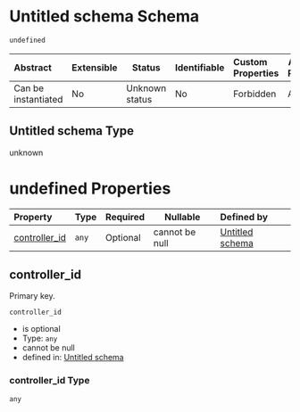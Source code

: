 # Untitled schema Schema

```txt
undefined
```




| Abstract            | Extensible | Status         | Identifiable | Custom Properties | Additional Properties | Access Restrictions | Defined In                                                                                      |
| :------------------ | ---------- | -------------- | ------------ | :---------------- | --------------------- | ------------------- | ----------------------------------------------------------------------------------------------- |
| Can be instantiated | No         | Unknown status | No           | Forbidden         | Allowed               | none                | [signal_controller.schema.json](../../out/signal_controller.schema.json "open original schema") |

## Untitled schema Type

unknown

# undefined Properties

| Property                        | Type  | Required | Nullable       | Defined by                                                                                             |
| :------------------------------ | ----- | -------- | -------------- | :----------------------------------------------------------------------------------------------------- |
| [controller_id](#controller_id) | `any` | Optional | cannot be null | [Untitled schema](signal_controller-properties-controller_id.md "undefined#/properties/controller_id") |

## controller_id

Primary key.


`controller_id`

-   is optional
-   Type: `any`
-   cannot be null
-   defined in: [Untitled schema](signal_controller-properties-controller_id.md "undefined#/properties/controller_id")

### controller_id Type

`any`
